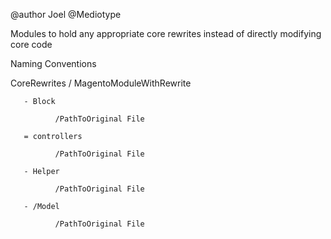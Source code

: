 @author Joel    @Mediotype

Modules to hold any appropriate core rewrites instead of directly modifying core code

  Naming Conventions
  
  CoreRewrites / MagentoModuleWithRewrite
      
       - Block
       
              /PathToOriginal File
       
       = controllers
       
              /PathToOriginal File
       
       - Helper
       
              /PathToOriginal File
  
       - /Model
       
              /PathToOriginal File